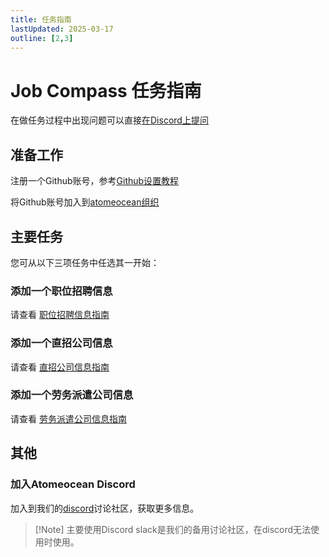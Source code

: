 ```yaml
---
title: 任务指南
lastUpdated: 2025-03-17
outline: [2,3]
---
```

# Job Compass 任务指南

在做任务过程中出现问题可以直接[在Discord上提问](#加入atomeocean-discord)

## 准备工作

注册一个Github账号，参考[Github设置教程](github-setup-guide.md)

将Github账号加入到[atomeocean组织](https://github.com/atomeocean)

## 主要任务

您可从以下三项任务中任选其一开始：

### 添加一个职位招聘信息

请查看 [职位招聘信息指南](/job-postings/job-postings-utils/job-posting-guide) 

### 添加一个直招公司信息
请查看 [直招公司信息指南](/guide/company-utils/company-info-guide.md)

### 添加一个劳务派遣公司信息

请查看 [劳务派遣公司信息指南](/guide/company-utils/company-info-guide)

## 其他

### 加入Atomeocean Discord

加入到我们的[discord](https://discord.gg/qTHGss8GQH)讨论社区，获取更多信息。

> [!Note] 主要使用Discord
> slack是我们的备用讨论社区，在discord无法使用时使用。


